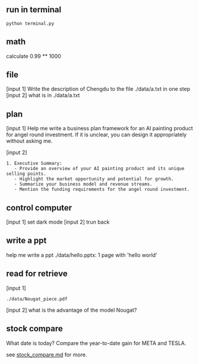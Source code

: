 ## run in terminal

```shell
python terminal.py
```

## math
calculate 0.99 ** 1000

## file
[input 1]
Write the description of Chengdu to the file ./data/a.txt in one step
[input 2]
what is in ./data/a.txt

## plan
[input 1]
Help me write a business plan framework for an AI painting product for angel round investment. If it is unclear, you can design it appropriately without asking me.

[input 2]
```plan complete
1. Executive Summary:
   - Provide an overview of your AI painting product and its unique selling points.
   - Highlight the market opportunity and potential for growth.
   - Summarize your business model and revenue streams.
   - Mention the funding requirements for the angel round investment.
```

## control computer
[input 1]
set dark mode
[input 2]
trun back

## write a ppt
help me write a ppt ./data/hello.pptx: 1 page with 'hello world'

## read for retrieve
[input 1]
```read
./data/Nougat_piece.pdf
```
[input 2]
what is the advantage of the model Nougat?

## stock compare
What date is today? Compare the year-to-date gain for META and TESLA.

see [stock_compare.md](./stock_compare.md) for more.